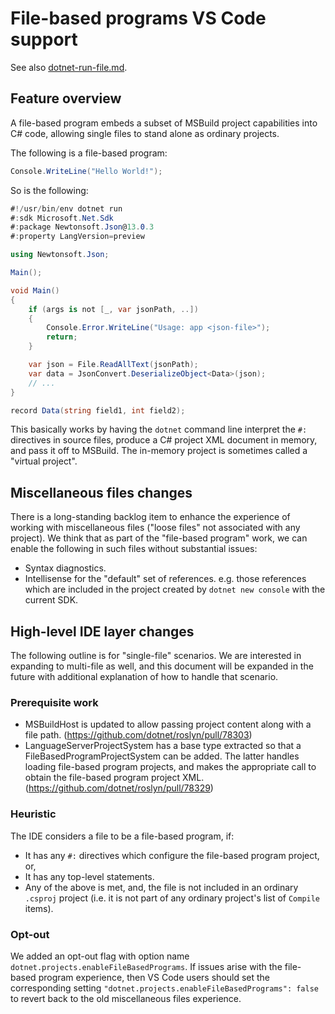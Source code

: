 # File-based programs VS Code support

See also [dotnet-run-file.md](https://github.com/dotnet/sdk/blob/main/documentation/general/dotnet-run-file.md).

## Feature overview

A file-based program embeds a subset of MSBuild project capabilities into C# code, allowing single files to stand alone as ordinary projects.

The following is a file-based program:

```cs
Console.WriteLine("Hello World!");
```

So is the following:

```cs
#!/usr/bin/env dotnet run
#:sdk Microsoft.Net.Sdk
#:package Newtonsoft.Json@13.0.3
#:property LangVersion=preview

using Newtonsoft.Json;

Main();

void Main()
{
    if (args is not [_, var jsonPath, ..])
    {
        Console.Error.WriteLine("Usage: app <json-file>");
        return;
    }

    var json = File.ReadAllText(jsonPath);
    var data = JsonConvert.DeserializeObject<Data>(json);
    // ...
}

record Data(string field1, int field2);
```

This basically works by having the `dotnet` command line interpret the `#:` directives in source files, produce a C# project XML document in memory, and pass it off to MSBuild. The in-memory project is sometimes called a "virtual project".

## Miscellaneous files changes

There is a long-standing backlog item to enhance the experience of working with miscellaneous files ("loose files" not associated with any project). We think that as part of the "file-based program" work, we can enable the following in such files without substantial issues:
- Syntax diagnostics.
- Intellisense for the "default" set of references. e.g. those references which are included in the project created by `dotnet new console` with the current SDK.

## High-level IDE layer changes

The following outline is for "single-file" scenarios. We are interested in expanding to multi-file as well, and this document will be expanded in the future with additional explanation of how to handle that scenario.

### Prerequisite work
- MSBuildHost is updated to allow passing project content along with a file path. (https://github.com/dotnet/roslyn/pull/78303)
- LanguageServerProjectSystem has a base type extracted so that a FileBasedProgramProjectSystem can be added. The latter handles loading file-based program projects, and makes the appropriate call to obtain the file-based program project XML. (https://github.com/dotnet/roslyn/pull/78329)

### Heuristic
The IDE considers a file to be a file-based program, if:
- It has any `#:` directives which configure the file-based program project, or,
- It has any top-level statements.
- Any of the above is met, and, the file is not included in an ordinary `.csproj` project (i.e. it is not part of any ordinary project's list of `Compile` items).

### Opt-out

We added an opt-out flag with option name `dotnet.projects.enableFileBasedPrograms`. If issues arise with the file-based program experience, then VS Code users should set the corresponding setting `"dotnet.projects.enableFileBasedPrograms": false` to revert back to the old miscellaneous files experience.
